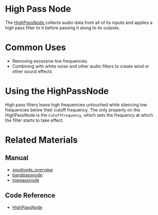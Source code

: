 # High Pass Node
The [ HighPassNode ](https://github.com/PlasmaEngine/PlasmaDocs/tree/master/docs/C%2B%2B/code_reference/class_reference/highpassnode.markdown) collects audio data from all of its inputs and applies a high pass filter to it before passing it along to its outputs. 

# Common Uses

- Removing excessive low frequencies
- Combining with white noise and other audio filters to create wind or other sound effects

# Using the HighPassNode

High pass filters leave high frequencies untouched while silencing low frequencies below their cutoff frequency. The only property on the HighPassNode is the `CutoffFrequency`, which sets the frequency at which the filter starts to take effect.

# Related Materials
## Manual
- [soudnode_overview](https://plasmaengine.github.io/PlasmaDocs/Manual/audio/soundnode/soudnode_overview.markdown)
- [bandpassnode](https://plasmaengine.github.io/PlasmaDocs/Manual/audio/soundnode/bandpassnode.markdown)
- [lowpassnode](https://plasmaengine.github.io/PlasmaDocs/Manual/audio/soundnode/lowpassnode.markdown)

## Code Reference
- [ HighPassNode ](https://github.com/PlasmaEngine/PlasmaDocs/tree/master/docs/C%2B%2B/code_reference/class_reference/highpassnode.markdown) 

 